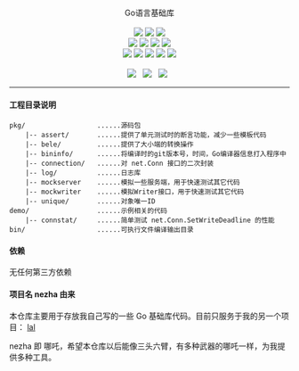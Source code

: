 <p align="center">
<br>
Go语言基础库
<br><br>
<a title="TravisCI" target="_blank" href="https://www.travis-ci.org/q191201771/nezha"><img src="https://www.travis-ci.org/q191201771/nezha.svg?branch=master"></a>
<a title="codecov" target="_blank" href="https://codecov.io/gh/q191201771/nezha"><img src="https://codecov.io/gh/q191201771/nezha/branch/master/graph/badge.svg?style=flat-square"></a>
<a title="goreportcard" target="_blank" href="https://goreportcard.com/report/github.com/q191201771/nezha"><img src="https://goreportcard.com/badge/github.com/q191201771/nezha?style=flat-square"></a>
<br>
<a title="codesize" target="_blank" href="https://github.com/q191201771/nezha"><img src="https://img.shields.io/github/languages/code-size/q191201771/nezha.svg?style=flat-square?style=flat-square"></a>
<a title="license" target="_blank" href="https://github.com/q191201771/nezha/blob/master/LICENSE"><img src="https://img.shields.io/badge/license-MIT-brightgreen.svg?style=flat-square"></a>
<a title="lastcommit" target="_blank" href="https://github.com/q191201771/nezha/commits/master"><img src="https://img.shields.io/github/commit-activity/m/q191201771/nezha.svg?style=flat-square"></a>
<a title="commitactivity" target="_blank" href="https://github.com/q191201771/nezha/graphs/commit-activity"><img src="https://img.shields.io/github/last-commit/q191201771/nezha.svg?style=flat-square"></a>
<br>
<a title="pr" target="_blank" href="https://github.com/q191201771/nezha/pulls"><img src="https://img.shields.io/github/issues-pr-closed/q191201771/nezha.svg?style=flat-square&color=FF9966"></a>
<a title="hits" target="_blank" href="https://github.com/q191201771/nezha"><img src="https://hits.b3log.org/q191201771/nezha.svg?style=flat-square"></a>
<a title="language" target="_blank" href="https://github.com/q191201771/nezha"><img src="https://img.shields.io/github/languages/count/q191201771/nezha.svg?style=flat-square"></a>
<a title="toplanguage" target="_blank" href="https://github.com/q191201771/nezha"><img src="https://img.shields.io/github/languages/top/q191201771/nezha.svg?style=flat-square"></a>
<a title="godoc" target="_blank" href="https://godoc.org/github.com/q191201771/nezha"><img src="http://img.shields.io/badge/godoc-reference-5272B4.svg?style=flat-square"></a>
<br><br>
<a title="watcher" target="_blank" href="https://github.com/q191201771/nezha/watchers"><img src="https://img.shields.io/github/watchers/q191201771/nezha.svg?label=Watchers&style=social"></a>&nbsp;&nbsp;
<a title="star" target="_blank" href="https://github.com/q191201771/nezha/stargazers"><img src="https://img.shields.io/github/stars/q191201771/nezha.svg?label=Stars&style=social"></a>&nbsp;&nbsp;
<a title="fork" target="_blank" href="https://github.com/q191201771/nezha/network/members"><img src="https://img.shields.io/github/forks/q191201771/nezha.svg?label=Forks&style=social"></a>&nbsp;&nbsp;
</p>

---

#### 工程目录说明

```
pkg/                  ......源码包
    |-- assert/       ......提供了单元测试时的断言功能，减少一些模板代码
    |-- bele/         ......提供了大小端的转换操作
    |-- bininfo/      ......将编译时的git版本号，时间，Go编译器信息打入程序中
    |-- connection/   ......对 net.Conn 接口的二次封装
    |-- log/          ......日志库
    |-- mockserver    ......模拟一些服务端，用于快速测试其它代码
    |-- mockwriter    ......模拟Writer接口，用于快速测试其它代码
    |-- unique/       ......对象唯一ID
demo/                 ......示例相关的代码
    |-- connstat/     ......简单测试 net.Conn.SetWriteDeadline 的性能
bin/                  ......可执行文件编译输出目录
```

#### 依赖

无任何第三方依赖

#### 项目名 nezha 由来

本仓库主要用于存放我自己写的一些 Go 基础库代码。目前只服务于我的另一个项目： [lal](https:////github.com/q191201771/lal)

nezha 即 哪吒，希望本仓库以后能像三头六臂，有多种武器的哪吒一样，为我提供多种工具。
